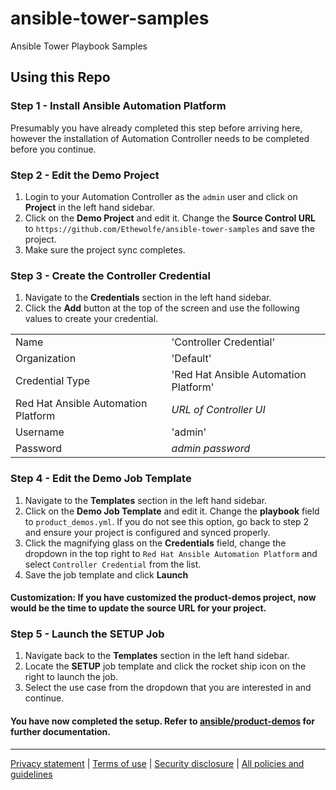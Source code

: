 # ansible-tower-samples
Ansible Tower Playbook Samples

## Using this Repo


### Step 1 - Install Ansible Automation Platform
Presumably you have already completed this step before arriving here, however the installation of Automation Controller needs to be completed before you continue.

### Step 2 - Edit the Demo Project
1. Login to your Automation Controller as the `admin` user and click on **Project** in the left hand sidebar.
2. Click on the **Demo Project** and edit it. Change the **Source Control URL** to `https://github.com/Ethewolfe/ansible-tower-samples` and save the project.
3. Make sure the project sync completes.

### Step 3 - Create the Controller Credential
1. Navigate to the **Credentials** section in the left hand sidebar.
2. Click the **Add** button at the top of the screen and use the following values to create your credential.

|      |                       |
|------|-----------------------|
| Name | 'Controller Credential' |
| Organization | 'Default' |
| Credential Type | 'Red Hat Ansible Automation Platform' |
| Red Hat Ansible Automation Platform | *URL of Controller UI* |
| Username | 'admin' |
| Password | *admin password* |

### Step 4 - Edit the Demo Job Template
1. Navigate to the **Templates** section in the left hand sidebar.
2. Click on the **Demo Job Template** and edit it. Change the **playbook** field to `product_demos.yml`. If you do not see this option, go back to step 2 and ensure your project is configured and synced properly.
3. Click the magnifying glass on the **Credentials** field, change the dropdown in the top right to `Red Hat Ansible Automation Platform` and select `Controller Credential` from the list.
4. Save the job template and click **Launch**

#### Customization: If you have customized the product-demos project, now would be the time to update the source URL for your project.

### Step 5 - Launch the SETUP Job
1. Navigate back to the **Templates** section in the left hand sidebar.
2. Locate the **SETUP** job template and click the rocket ship icon on the right to launch the job.
3. Select the use case from the dropdown that you are interested in and continue.


#### You have now completed the setup. Refer to [ansible/product-demos](https://github.com/ansible/product-demos) for further documentation.

---

[Privacy statement](https://www.redhat.com/en/about/privacy-policy) | [Terms of use](https://www.redhat.com/en/about/terms-use) | [Security disclosure](https://www.ansible.com/security?hsLang=en-us) | [All policies and guidelines](https://www.redhat.com/en/about/all-policies-guidelines)
